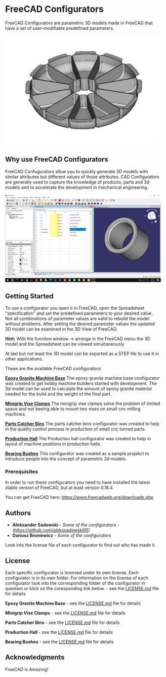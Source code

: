 # FreeCAD Configurators

FreeCAD Configurators are parametric 3D models made in FreeCAD that have a set of user-modifiable predefined parameters.

![](images/Unbenannt1.gif)

## Why use FreeCAD Configurators
FreeCAD Confugurators allow you to quickly generate 3D models with similar attributes but different values of those attributes. CAD Configurators are generally used to capture the knowledge of products, parts and 3d models and to accelerate the development in mechanical engineering.

![](images/freecad-simple-example.png)

## Getting Started

To use a configurator you open it in FreeCAD, open the Spreadsheet "specification" and set the predefined parameters to your desired value. Not all combinations of parameter values are valid to rebuild the model without problems. After setting the desired parameter values the updated 3D model can be examined in the 3D View of FreeCAD. 

**Hint:** With the function window -> arrange in the FreeCAD menu the 3D model and the Spreadsheet can be viewed simultaneously

At last but not least the 3D model can be exported as a STEP file to use it in other applications.

These are the available FreeCAD configurators:

[**Epoxy Granite Machine Base**](epoxy-granite-base/)
The epoxy granite machine base configurator was created to get hobby machine builders started with development. The 3d model can be used to calculate the amount of epoxy granite material needed for the build and the weight of the final part.

[**Minigrip Vise Clamps**](minigrip-vise-clamps/)
The minigrip vise clamps solve the problem of limited space and not beeing able to mount two vises on small cnc milling machines.

[**Parts Catcher Bins**](parts-catcher-bins/)
The parts catcher bins configurator was created to help in the quality control process in production of small cnc turned parts.

[**Production Hall**](production-hall/)
The Production hall configurator was created to help in layout of machine positions in production halls.

[**Bearing Bushes**](bearing-bushes/)
This configurator was created as a sample projekct to intruduce people into the concept of parametric 3d models.

### Prerequisites

In order to run these configurators you need to have installed the latest stable version of FreeCAD, but at least version 0.18.4

You can get FreeCAD here:
https://www.freecadweb.org/downloads.php

## Authors

* **Aleksander Sadowski** - *Some of the configurators* - (https://github.com/alekssadowski95)
* **Dariusz Broniewicz** - *Some of the configurators*

Look into the license file of each configurator to find out who has made it.

## License

Each specific configurator is licensed under its own license. Each configurator is in its own folder. For information on the license of each configurator look into the corresponding folder of the configurator in question or klick on the coresponding link below. - see the [LICENSE.md](LICENSE.md) file for details


**Epoxy Granite Machine Base** - see the [LICENSE.md](epoxy-granite-base/LICENSE.md) file for details

**Minigrip Vise Clamps** - see the [LICENSE.md](minigrip-vise-clamps/LICENSE.md) file for details

**Parts Catcher Bins** - see the [LICENSE.md](parts-catcher-bins/LICENSE.md) file for details

**Production Hall** - see the [LICENSE.md](production-hall/LICENSE.md) file for details

**Bearing Bushes** - see the [LICENSE.md](bearing-bushes/LICENSE.md) file for details

## Acknowledgments

FreeCAD is Amazing!
